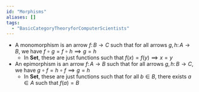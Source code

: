 ```yaml
---
id: "Morphisms"
aliases: []
tags:
  - "BasicCategoryTheoryforComputerScientists"
---
```


- A monomorphism is an arrow $f\colon B\to C$ such that for all arrows
  $g, h\colon A\to B$, we have $f\circ g = f\circ h\implies g = h$
  - In $\mathbf{Set}$, these are just functions such that
    $f(x) = f(y)\implies x = y$
- An epimorphism is an arrow $f\colon A\to B$ such that for all arrows
  $g, h\colon B\to C$, we have $g\circ f = h\circ f\implies g = h$
  - In $\mathbf{Set}$, these are just functions such that for all $b\in B$,
    there exists $a\in A$ such that $f(a) = B$
